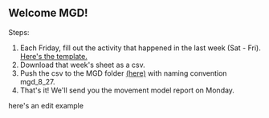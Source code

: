 ## Welcome MGD!

Steps:
1. Each Friday, fill out the activity that happened in the last week (Sat - Fri). [Here's the template.](https://docs.google.com/spreadsheets/d/143f6Sf_3_uo1Jb5m7tnuJi3t4UCYmTdXYNh8Im3lLhM/edit#gid=1296971759)
2. Download that week's sheet as a csv.
3. Push the csv to the MGD folder [(here)](https://github.com/christinevandev/Movement-Proposals/tree/main/communities/MGD) with naming convention mgd_8_27.
4. That's it! We'll send you the movement model report on Monday.

here's an edit example
